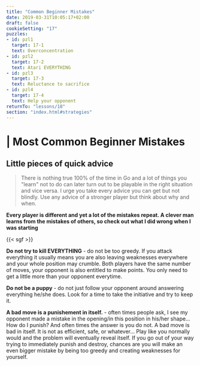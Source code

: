 ```yaml
---
title: "Common Beginner Mistakes"
date: 2019-03-31T10:05:17+02:00
draft: false
cookieSetting: "17"
puzzles:
- id: pzl1
  target: 17-1
  text: Overconcentration
- id: pzl2
  target: 17-2
  text: Atari EVERYTHING
- id: pzl3
  target: 17-3
  text: Reluctance to sacrifice
- id: pzl4
  target: 17-4
  text: Help your opponent
returnTo: "lessons/18"
section: "index.html#strategies"
---
```


# | Most Common Beginner Mistakes
## Little pieces of quick advice

> There is nothing true 100% of the time in Go and a lot of things you "learn" not to do can later turn out to be playable in the right situation and vice versa. I urge you take every advice you can get but not blindly. Use any advice of a stronger player but think about why and when.   

**Every player is different and yet a lot of the mistakes repeat. A clever man learns from the mistakes of others, so check out what I did wrong when I was starting**

{{< sgf >}}

**Do not try to kill EVERYTHING** - do not be too greedy. If you attack everything it usually means you are also leaving weaknesses everywhere and your whole position may crumble. Both players have the same number of moves, your opponent is also entitled to make points. You only need to get a little more than your opponent everytime.

**Do not be a puppy** - do not just follow your opponent around answering everything he/she does. Look for a time to take the initiative and try to keep it.

**A bad move is a punishement in itself.** - often times people ask, I see my opponent made a mistake in the opening/in this position in his/her shape... How do I punish? And often times the answer is you do not. A bad move is bad in itself. It is not as efficient, safe, or whatever... Play like you normally would and the problem will eventually reveal itself. If you go out of your way trying to immediately punish and destroy, chances are you will make an even bigger mistake by being too greedy and creating weaknesses for yourself.  